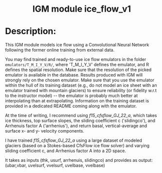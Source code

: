 

### <h1 align="center" id="title">IGM module ice_flow_v1 </h1>

# Description:

This IGM module models ice flow using a Convolutional Neural Network
following the former online training from external data.

You may find trained and ready-to-use ice flow emulators in the folder
`emulators/T_M_I_Y_V/R/`, where 'T_M_I_Y_V' defines the emulator, and
R defines the spatial resolution. Make sure that the resolution of the
picked emulator is available in the database. Results produced with IGM
will strongly rely on the chosen emulator. Make sure that you use the
emulator within the hull of its training dataset (e.g., do not model
an ice sheet with an emulator trained with mountain glaciers) to ensure
reliability (or fidelity w.r.t to the instructor model) -- the emulator
is probably much better at interpolating than at extrapolating.
Information on the training dataset is provided in a dedicated README
coming along with the emulator.

At the time of writing, I recommend using *f15_cfsflow_GJ_22_a*, which
takes ice thickness, top surface slopes, the sliding coefficient c
('slidingco'), and Arrhenuis factor A ('arrhenius'), and return basal,
vertical-average and surface x- and y- velocity components.

I have trained *f15_cfsflow_GJ_22_a* using a large dataset of modeled
glaciers (based on a Stokes-based CfsFlow ice flow solver) and varying
sliding coefficient c, and Arrhenius factor A into a 2D space.

It takes as inputs (thk, usurf, arrhenuis, slidingco) and provides
as output: (ubar,vbar, uvelsurf, vvelsurf, uvelbase, vvelbase)
